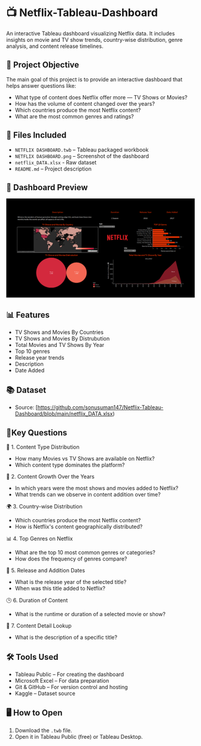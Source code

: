 # 📺 Netflix-Tableau-Dashboard
An interactive Tableau dashboard visualizing Netflix data. It includes insights on movie and TV show trends, country-wise distribution, genre analysis, and content release timelines.

## 📌 Project Objective
The main goal of this project is to provide an interactive dashboard that helps answer questions like:
- What type of content does Netflix offer more — TV Shows or Movies?
- How has the volume of content changed over the years?
- Which countries produce the most Netflix content?
- What are the most common genres and ratings?

## 📁 Files Included
- `NETFLIX DASHBOARD.twb` – Tableau packaged workbook
- `NETFLIX DASHBOARD.png` – Screenshot of the dashboard
- `netflix_DATA.xlsx` - Raw dataset
- `README.md` – Project description

## 📸 Dashboard Preview
![Dashboard](https://github.com/sonusuman147/Netflix-Tableau-Dashboard/blob/main/NETFLIX%20DASHBOARD.png)

## 📊 Features
- TV Shows and Movies By Countries
- TV Shows and Movies By Distrubution
- Total Movies and TV Shows By Year
- Top 10 genres
- Release year trends
- Description
- Date Added

## 📚 Dataset
- Source: [https://github.com/sonusuman147/Netflix-Tableau-Dashboard/blob/main/netflix_DATA.xlsx)

## 📌Key Questions
🎥 1. Content Type Distribution
- How many Movies vs TV Shows are available on Netflix?
- Which content type dominates the platform?

📅 2. Content Growth Over the Years
- In which years were the most shows and movies added to Netflix?
- What trends can we observe in content addition over time?

🌍 3. Country-wise Distribution
- Which countries produce the most Netflix content?
- How is Netflix's content geographically distributed?

📊 4. Top Genres on Netflix
- What are the top 10 most common genres or categories?
- How does the frequency of genres compare?

📆 5. Release and Addition Dates
- What is the release year of the selected title?
- When was this title added to Netflix?

🕒 6. Duration of Content
- What is the runtime or duration of a selected movie or show?

🧾 7. Content Detail Lookup
- What is the description of a specific title?

## 🛠️ Tools Used
- Tableau Public – For creating the dashboard
- Microsoft Excel – For data preparation
- Git & GitHub – For version control and hosting
- Kaggle – Dataset source

## 🖥️  How to Open
1. Download the `.twb` file.
2. Open it in Tableau Public (free) or Tableau Desktop.
